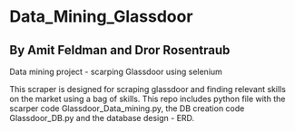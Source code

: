 # Data_Mining_Glassdoor
## By Amit Feldman and Dror Rosentraub
Data mining project - scarping Glassdoor using selenium

This scraper is designed for scraping glassdoor and finding relevant skills on the market using a bag of skills.
This repo includes python file with the scarper code Glassdoor_Data_mining.py, the DB creation code Glassdoor_DB.py and the database design - ERD.
